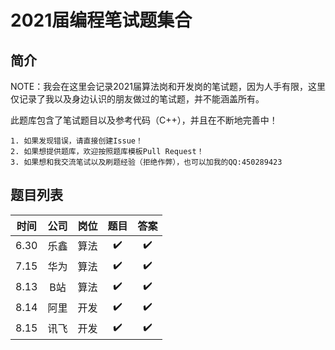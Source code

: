 # 2021届编程笔试题集合

## 简介

NOTE：我会在这里会记录2021届算法岗和开发岗的笔试题，因为人手有限，这里仅记录了我以及身边认识的朋友做过的笔试题，并不能涵盖所有。

此题库包含了笔试题目以及参考代码（C++），并且在不断地完善中！

    1. 如果发现错误，请直接创建Issue！
    2. 如果想提供题库，欢迎按照题库模板Pull Request！
    3. 如果想和我交流笔试以及刷题经验（拒绝作弊），也可以加我的QQ:450289423

## 题目列表

|时间|公司|岗位|题目|答案
|:---:|:---:|:---:|:---:|:---:|
|6.30|乐鑫|算法|✔️|✔️
|7.15|华为|算法|✔️|✔️
|8.13|B站|算法|✔️|✔️
|8.14|阿里|开发|✔️|✔️
|8.15|讯飞|开发|✔️|✔️

